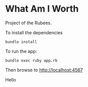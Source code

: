 # What Am I Worth

Project of the Rubees.

To install the dependencies

``` shell
bundle install
```

To run the app:

``` shell
bundle exec ruby app.rb
```

Then browse to [http://localhost:4567](http://localhost:4567)

Hello
